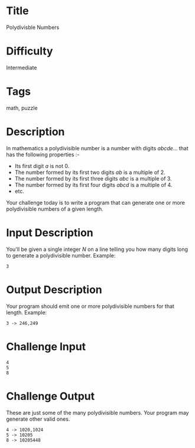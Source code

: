 # Title

Polydivisble Numbers

# Difficulty

Intermediate

# Tags

math, puzzle

# Description

In mathematics a polydivisible number is a number with digits *abcde*... that has the following properties :-

* Its first digit *a* is not 0.
* The number formed by its first two digits *ab* is a multiple of 2.
* The number formed by its first three digits *abc* is a multiple of 3.
* The number formed by its first four digits *abcd* is a multiple of 4.
* etc.

Your challenge today is to write a program that can generate one or more polydivisible numbers of a given length. 

# Input Description

You'll be given a single integer *N* on a line telling you how many digits long to generate a polydivisible number. Example:

    3

# Output Description

Your program should emit one or more polydivisible numbers for that length. Example:

    3 -> 246,249

# Challenge Input

    4
    5
    8

# Challenge Output

These are just some of the many polydivisible numbers. Your program may generate other valid ones. 

    4 -> 1020,1024
    5 -> 10205
    8 -> 10205448